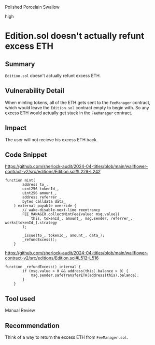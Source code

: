 Polished Porcelain Swallow

high

# Edition.sol doesn't actually refunt excess ETH

## Summary
`Edition.sol` doesn't actually refunt excess ETH.
## Vulnerability Detail
When minting tokens, all of the ETH gets sent to the `FeeManager` contract, which would leave the `Edition.sol` contract empty to begin with. So any excess ETH would actually get stuck in the `FeeManager` contract. 
## Impact
The user will not recieve his excess ETH back.
## Code Snippet
https://github.com/sherlock-audit/2024-04-titles/blob/main/wallflower-contract-v2/src/editions/Edition.sol#L228-L242
```Solidity
function mint(
        address to_,
        uint256 tokenId_,
        uint256 amount_,
        address referrer_,
        bytes calldata data_
    ) external payable override {
        // wake-disable-next-line reentrancy
        FEE_MANAGER.collectMintFee{value: msg.value}(
            this, tokenId_, amount_, msg.sender, referrer_, works[tokenId_].strategy
        );

        _issue(to_, tokenId_, amount_, data_);
        _refundExcess();
    }
```
https://github.com/sherlock-audit/2024-04-titles/blob/main/wallflower-contract-v2/src/editions/Edition.sol#L512-L516
```Solidity
function _refundExcess() internal {
        if (msg.value > 0 && address(this).balance > 0) {
            msg.sender.safeTransferETH(address(this).balance);
        }
    }
```
## Tool used

Manual Review

## Recommendation
Think of a way to return the excess ETH from `FeeManager.sol`.